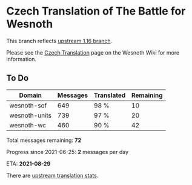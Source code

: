 # Czech Translation of The Battle for Wesnoth

This branch reflects [upstream 1.16 branch](https://github.com/wesnoth/wesnoth/tree/1.16).

Please see the [Czech Translation](https://wiki.wesnoth.org/CzechTranslation) page on the Wesnoth Wiki for more information.

## To Do

Domain | Messages | Translated | Remaining
------ | -------- | ---------- | ---------
wesnoth-sof | 649 | 98 % | 10
wesnoth-units | 739 | 97 % | 20
wesnoth-wc | 460 | 90 % | 42

Total messages remaining: **72**

Progress since 2021-06-25: **2** messages per day

ETA: **2021-08-29**

There are [upstream translation stats](https://www.wesnoth.org/gettext/?view=langs&version=branch&lang=cs).
